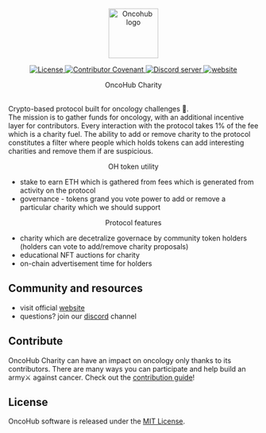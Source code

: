 <br/>
<p align="center">
  <a href="https://oncohub.xyz" target="_blank">
    <img src="https://user-images.githubusercontent.com/34304253/214382281-90494e68-d148-4dbb-b008-e4c02cc7bfff.png" width="100" alt="Oncohub logo">
</p>
<p align="center">
  <a href="https://github.com/oncohub-lab/oncohub-lab/blob/master/LICENSE">
    <img alt="License" src="https://img.shields.io/github/license/oncohub-lab/oncohub-lab">
  </a>

  <a href="CODE_OF_CONDUCT.md">
    <img alt="Contributor Covenant" src="https://img.shields.io/badge/Contributor%20Covenant-2.1-4baaaa.svg">
  </a>

  <a href="https://discord.gg/cxmFYnzyjS">
    <img alt="Discord server" src="https://img.shields.io/discord/217649733915770880?label=Discord&logo=discord&style=flat-square">
  </a>
  
  <a href="https://oncohub.xyz">
    <img alt="website" src="https://img.shields.io/badge/oncohub-webside-blue">
  </a>
</p>

<p align="center">
OncoHub Charity
</p>
<br/>
Crypto-based protocol built for oncology challenges 🧬.
<br/>
The mission is to gather funds for oncology, with an additional incentive layer for contributors. 
Every interaction with the protocol takes 1% of the fee which is a charity fuel.
The ability to add or remove charity to the protocol constitutes a filter where people which holds tokens can add interesting charities and remove them if are suspicious.

<p align="center">
OH token utility
</p>

- stake to earn ETH which is gathered from fees which is generated from activity on the protocol
- governance - tokens grand you vote power to add or remove a particular charity which we should support

<p align="center">
Protocol features
</p>

- charity which are decetralize governace by community token holders (holders can vote to add/remove  charity proposals)
- educational NFT auctions for charity
- on-chain advertisement time for holders

## Community and resources

- visit official <a href="https://oncohub.xyz" target="_blank">website</a>
- questions? join our <a href="https://discord.gg/cxmFYnzyjS" target="_blank">discord</a> channel

## Contribute

OncoHub Charity can have an impact on oncology only thanks to its contributors. There are many ways you can participate and help build an army⚔ against cancer. Check out the [contribution guide](CONTRIBUTING.md)!

## License

OncoHub software is released under the [MIT License](LICENSE).

